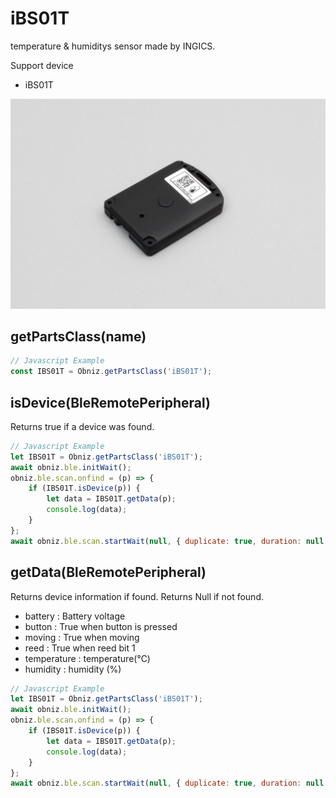 # iBS01T

temperature & humiditys sensor made by INGICS.

Support device

- iBS01T

![](image.jpg)


## getPartsClass(name)

```javascript
// Javascript Example
const IBS01T = Obniz.getPartsClass('iBS01T');
```

## isDevice(BleRemotePeripheral)

Returns true if a device was found.

```javascript
// Javascript Example
let IBS01T = Obniz.getPartsClass('iBS01T');
await obniz.ble.initWait();
obniz.ble.scan.onfind = (p) => {
    if (IBS01T.isDevice(p)) {
        let data = IBS01T.getData(p);
        console.log(data);
    }
};
await obniz.ble.scan.startWait(null, { duplicate: true, duration: null });
```

## getData(BleRemotePeripheral)

Returns device information if found. Returns Null if not found.

- battery : Battery voltage
- button : True when button is pressed
- moving : True when moving
- reed : True when reed bit 1
- temperature : temperature(℃)
- humidity : humidity (%)

```javascript
// Javascript Example
let IBS01T = Obniz.getPartsClass('iBS01T');
await obniz.ble.initWait();
obniz.ble.scan.onfind = (p) => {
    if (IBS01T.isDevice(p)) {
        let data = IBS01T.getData(p);
        console.log(data);
    }
};
await obniz.ble.scan.startWait(null, { duplicate: true, duration: null });
```
